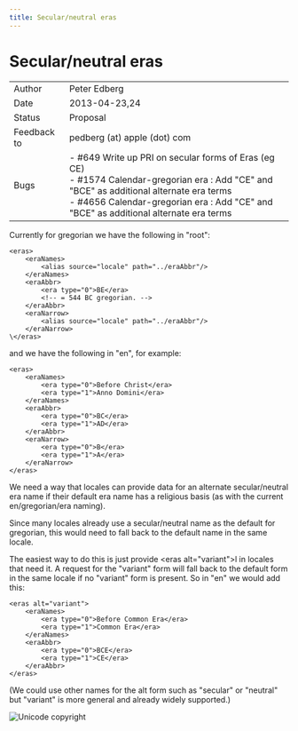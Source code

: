 ```yaml
---
title: Secular/neutral eras
---
```


# Secular/neutral eras

|   |   |
|---|---|
| Author | Peter Edberg |
| Date | 2013-04-23,24 |
| Status | Proposal |
| Feedback to | pedberg (at) apple (dot) com |
| Bugs | - #649 Write up PRI on secular forms of Eras (eg CE)<br /> - #1574 Calendar-gregorian era : Add "CE" and "BCE" as additional alternate era terms<br /> - #4656 Calendar-gregorian era : Add "CE" and "BCE" as additional alternate era terms  |

Currently for gregorian we have the following in "root":

```
<eras>
    <eraNames>
        <alias source="locale" path="../eraAbbr"/>
    </eraNames>
    <eraAbbr>
        <era type="0">BE</era>
        <!-- = 544 BC gregorian. -->
    </eraAbbr>
    <eraNarrow>
        <alias source="locale" path="../eraAbbr"/>
    </eraNarrow>
\</eras>
```

and we have the following in "en", for example:

```
<eras>
    <eraNames>
        <era type="0">Before Christ</era>
        <era type="1">Anno Domini</era>
    </eraNames>
    <eraAbbr>
        <era type="0">BC</era>
        <era type="1">AD</era>
    </eraAbbr>
    <eraNarrow>
        <era type="0">B</era>
        <era type="1">A</era>
    </eraNarrow>
</eras>
```

We need a way that locales can provide data for an alternate secular/neutral era name if their default era name has a religious basis (as with the current en/gregorian/era naming).

Since many locales already use a secular/neutral name as the default for gregorian, this would need to fall back to the default name in the same locale.

The easiest way to do this is just provide \<eras alt="variant">l in locales that need it. A request for the "variant" form will fall back to the default form in the same locale if no "variant" form is present. So in "en" we would add this:

```
<eras alt="variant">
    <eraNames>
        <era type="0">Before Common Era</era>
        <era type="1">Common Era</era>
    </eraNames>
    <eraAbbr>
        <era type="0">BCE</era>
        <era type="1">CE</era>
    </eraAbbr>
</eras>
```

(We could use other names for the alt form such as "secular" or "neutral" but "variant" is more general and already widely supported.)


![Unicode copyright](https://www.unicode.org/img/hb_notice.gif)